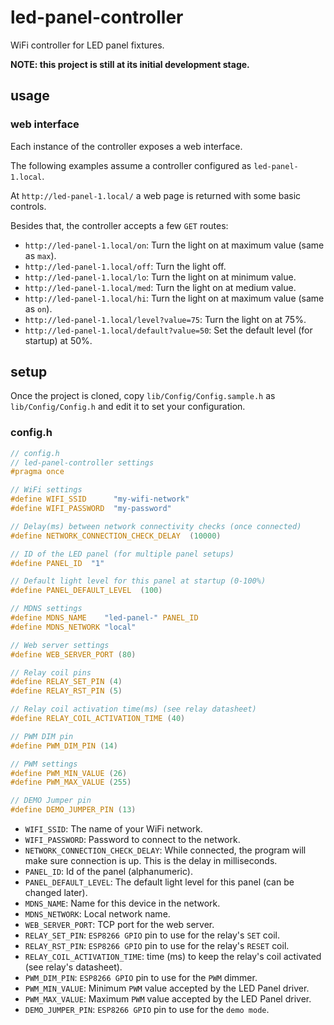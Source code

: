 # led-panel-controller

WiFi controller for LED panel fixtures.

**NOTE: this project is still at its initial development stage.**

## usage

### web interface

Each instance of the controller exposes a web interface.

The following examples assume a controller configured as `led-panel-1.local`.

At `http://led-panel-1.local/` a web page is returned with some basic controls.

Besides that, the controller accepts a few `GET` routes:
* `http://led-panel-1.local/on`: Turn the light on at maximum value (same as `max`).
* `http://led-panel-1.local/off`: Turn the light off.
* `http://led-panel-1.local/lo`: Turn the light on at minimum value.
* `http://led-panel-1.local/med`: Turn the light on at medium value.
* `http://led-panel-1.local/hi`: Turn the light on at maximum value (same as `on`).
* `http://led-panel-1.local/level?value=75`: Turn the light on at 75%.
* `http://led-panel-1.local/default?value=50`: Set the default level (for startup) at 50%.

## setup

Once the project is cloned, copy `lib/Config/Config.sample.h` as `lib/Config/Config.h` and edit it to set your configuration.

### config.h
```c
// config.h
// led-panel-controller settings
#pragma once

// WiFi settings
#define WIFI_SSID      "my-wifi-network"
#define WIFI_PASSWORD  "my-password"

// Delay(ms) between network connectivity checks (once connected)
#define NETWORK_CONNECTION_CHECK_DELAY  (10000)

// ID of the LED panel (for multiple panel setups)
#define PANEL_ID  "1"

// Default light level for this panel at startup (0-100%)
#define PANEL_DEFAULT_LEVEL  (100)

// MDNS settings
#define MDNS_NAME    "led-panel-" PANEL_ID
#define MDNS_NETWORK "local"

// Web server settings
#define WEB_SERVER_PORT (80)

// Relay coil pins
#define RELAY_SET_PIN (4)
#define RELAY_RST_PIN (5)

// Relay coil activation time(ms) (see relay datasheet)
#define RELAY_COIL_ACTIVATION_TIME (40)

// PWM DIM pin
#define PWM_DIM_PIN (14)

// PWM settings
#define PWM_MIN_VALUE (26)
#define PWM_MAX_VALUE (255)

// DEMO Jumper pin
#define DEMO_JUMPER_PIN (13)
```


* `WIFI_SSID`: The name of your WiFi network.
* `WIFI_PASSWORD`: Password to connect to the network.
* `NETWORK_CONNECTION_CHECK_DELAY`: While connected, the program will make sure connection is up. This is the delay in milliseconds.
* `PANEL_ID`: Id of the panel (alphanumeric).
* `PANEL_DEFAULT_LEVEL`: The default light level for this panel (can be changed later).
* `MDNS_NAME`: Name for this device in the network.
* `MDNS_NETWORK`: Local network name.
* `WEB_SERVER_PORT`: TCP port for the web server.
* `RELAY_SET_PIN`: `ESP8266 GPIO` pin to use for the relay's `SET` coil.
* `RELAY_RST_PIN`: `ESP8266 GPIO` pin to use for the relay's `RESET` coil.
* `RELAY_COIL_ACTIVATION_TIME`: time (ms) to keep the relay's coil activated (see relay's datasheet).
* `PWM_DIM_PIN`: `ESP8266 GPIO` pin to use for the `PWM` dimmer.
* `PWM_MIN_VALUE`: Minimum `PWM` value accepted by the LED Panel driver.
* `PWM_MAX_VALUE`: Maximum `PWM` value accepted by the LED Panel driver.
* `DEMO_JUMPER_PIN`: `ESP8266 GPIO` pin to use for the `demo mode`.
